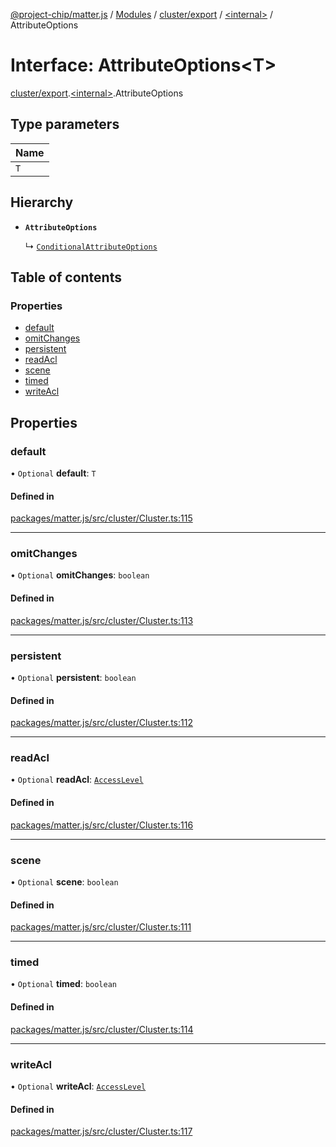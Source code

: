 [@project-chip/matter.js](../README.md) / [Modules](../modules.md) / [cluster/export](../modules/cluster_export.md) / [\<internal\>](../modules/cluster_export._internal_.md) / AttributeOptions

# Interface: AttributeOptions\<T\>

[cluster/export](../modules/cluster_export.md).[\<internal\>](../modules/cluster_export._internal_.md).AttributeOptions

## Type parameters

| Name |
| :------ |
| `T` |

## Hierarchy

- **`AttributeOptions`**

  ↳ [`ConditionalAttributeOptions`](cluster_export._internal_.ConditionalAttributeOptions.md)

## Table of contents

### Properties

- [default](cluster_export._internal_.AttributeOptions.md#default)
- [omitChanges](cluster_export._internal_.AttributeOptions.md#omitchanges)
- [persistent](cluster_export._internal_.AttributeOptions.md#persistent)
- [readAcl](cluster_export._internal_.AttributeOptions.md#readacl)
- [scene](cluster_export._internal_.AttributeOptions.md#scene)
- [timed](cluster_export._internal_.AttributeOptions.md#timed)
- [writeAcl](cluster_export._internal_.AttributeOptions.md#writeacl)

## Properties

### default

• `Optional` **default**: `T`

#### Defined in

[packages/matter.js/src/cluster/Cluster.ts:115](https://github.com/project-chip/matter.js/blob/3adaded6/packages/matter.js/src/cluster/Cluster.ts#L115)

___

### omitChanges

• `Optional` **omitChanges**: `boolean`

#### Defined in

[packages/matter.js/src/cluster/Cluster.ts:113](https://github.com/project-chip/matter.js/blob/3adaded6/packages/matter.js/src/cluster/Cluster.ts#L113)

___

### persistent

• `Optional` **persistent**: `boolean`

#### Defined in

[packages/matter.js/src/cluster/Cluster.ts:112](https://github.com/project-chip/matter.js/blob/3adaded6/packages/matter.js/src/cluster/Cluster.ts#L112)

___

### readAcl

• `Optional` **readAcl**: [`AccessLevel`](../enums/cluster_export.AccessLevel.md)

#### Defined in

[packages/matter.js/src/cluster/Cluster.ts:116](https://github.com/project-chip/matter.js/blob/3adaded6/packages/matter.js/src/cluster/Cluster.ts#L116)

___

### scene

• `Optional` **scene**: `boolean`

#### Defined in

[packages/matter.js/src/cluster/Cluster.ts:111](https://github.com/project-chip/matter.js/blob/3adaded6/packages/matter.js/src/cluster/Cluster.ts#L111)

___

### timed

• `Optional` **timed**: `boolean`

#### Defined in

[packages/matter.js/src/cluster/Cluster.ts:114](https://github.com/project-chip/matter.js/blob/3adaded6/packages/matter.js/src/cluster/Cluster.ts#L114)

___

### writeAcl

• `Optional` **writeAcl**: [`AccessLevel`](../enums/cluster_export.AccessLevel.md)

#### Defined in

[packages/matter.js/src/cluster/Cluster.ts:117](https://github.com/project-chip/matter.js/blob/3adaded6/packages/matter.js/src/cluster/Cluster.ts#L117)
